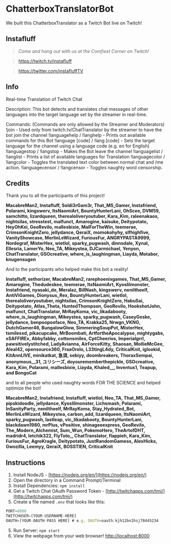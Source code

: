 # ChatterboxTranslatorBot
We built this ChatterboxTranslator as a Twitch Bot live on Twitch!

## Instafluff ##
> *Come and hang out with us at the Comfiest Corner on Twitch!*

> https://twitch.tv/instafluff

> https://twitter.com/instafluffTV

## Info ##

Real-time Translation of Twitch Chat

Description: This bot detects and translates chat messages of other languages into the target language set by the streamer in real-time.

Commands: (Commands are only allowed by the Streamer and Moderators)
!join - Used only from twitch.tv/ChatTranslator by the streamer to have the bot join the channel
!languagehelp / !langhelp - Prints out available commands for this Bot
!language [code] / !lang [code] - Sets the target language for the channel using a language code (e.g. en for English)
!languagestop / !langstop - Makes the Bot leave the channel
!languagelist / !langlist - Prints a list of available languages for Translation
!languagecolor / !langcolor - Toggles the translated text color between normal chat and /me action.
!languagecensor / !langcensor - Toggles naughty word censorship.

## Credits ##
Thank you to all the participants of this project!

**MacabreMan2, Instafluff, Soldi3rGam3r, That_MS_Gamer, Instafriend, Polarami, kingswerv, ItsNaomiArt, BountyHunterLani, OhScee, DVM59, samchitto, lizardqueen, therealoliveryoutuber, Kara_Kim, raleenakaos, nightsilas, stresstest, malfunct, Amarogine, kaisuke, Deitypotato, HeyOhKei, GeoRevilo, mallesbixie, MalForTheWin, teemerae, CrimsonKnightZero, jellydance, QeraiX, momokohyhy, slfhighfive, VanityShowcase, MerlinLeWizard, FuriousFur, ANGRYPASTA9999, Nordegraf, MisterHex, wietlol, sparky_pugwash, dinnsdale, Xynal, Ellesria, LamerYo, Neo_TA, Mikeystea, DJCarmichael, Yenyon, ChatTranslator, GSOcreative, where_is_laughingman, Liayda, Motabor, knugensugen**

And to the participants who helped make this bot a reality!

**Instafluff, sethorizer, MacabreMan2, rarephoenixgames, That_MS_Gamer, Amarogine, Thedudeskee, teemerae, ItsNaomiArt, Kyoslilmonster, Instafriend, nyasaki_de, Meralaz, BillNash, kingswerv, neniltheelf, AntiViGames, Dionysus_Rex, BountyHunterLani, wietlol, therealoliveryoutuber, nightsilas, CrimsonKnightZero, HabuSai, Deitypotato, Atlas_Theta, HuntedThompson, GeoRevilo, HookshotJohn, malfunct, ChatTranslator, MrRayKoma, vic_likadabooty, where_is_laughingman, Mikeystea, sparky_pugwash, CaseyGeske, jellydance, benpoopooface, Neo_TA, Krakka25, Nrwgn_VKNG, DutchGamer46, BungalowGlow, SimmeringSoupPot, MisterHex, tsmilesxd, pikacupcake, MrBoombati, ArtfortheApocalypse, mightygabs, xSAFFIREx, Abbyfabby, cottonsmiles, CptCheerios, Imperialgrrl, pawsitivelystitched, LadyAvianna, AirForceKitty, Shaosan, MollieMcGee, Aleal42, opensource360, FraaOrolo, L33tingL4dy, CriticalKnit, iglookid, KitAnnLIVE, minikatkat, 急須, sebiyy, doombreakers, ThoraxSempai, anonymous__31, ユリシーズ, doyourememberthepickle, GSOcreative, Kara_Kim, Polarami, mallesbixie, Liayda, Khaled__, Inventus1, Teapup, and BongoCat**

and to all people who used naughty words FOR THE SCIENCE and helped optimize the bot!

**MacabreMan2, Instafriend, Instafluff, wietlol, Neo_TA, That_MS_Gamer, pipskidoodle, jellydance, Kyoslilmonster, Lichsmash, Polarami, InSanityParty, neniltheelf, MrRayKoma, Stay_Hydrated_Bot, MerlinLeWizard, Mikeystea, carbon_add, lizardqueen, ItsNaomiArt, sparky_pugwash, lastleap, vic_likadabooty, BountyHunterLani, blackdawn1980, mrPlus, vPositive, shinageeexpress, GeoRevilo, The_Modern_Alchemist, Sum_Wun, PokemoHero, TheArtofDHT, madridr4, letchik322, FlyToto_, ChatTranslator, flappieh, Kara_Kim, FuriousFur, AgroKragle, Deitypotato, JustRandomGamess, AlexHicks, Gwozilla, Leemyy, QeraiX, BOSSTIEN, CriticalKnit**

## Instructions ##

1. Install NodeJS - [https://nodejs.org/en/](https://nodejs.org/en/)
2. Open the directory in a Command Prompt/Terminal
3. Install Dependencies: `npm install`
4. Get a Twitch Chat OAuth Password Token - [http://twitchapps.com/tmi/](http://twitchapps.com/tmi/)
4. Create a file named `.env` that looks like this:
```javascript
PORT=8000
TWITCHUSER=[YOUR-USERNAME-HERE]
OAUTH=[YOUR-OAUTH-PASS HERE] # e.g. OAUTH=oauth:kjh12bn1hsj78445234
```
5. Run Server: `npm start`
6. View the webpage from your web browser! [http://localhost:8000](http://localhost:8000)
